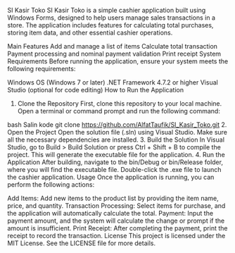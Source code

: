 SI Kasir Toko
SI Kasir Toko is a simple cashier application built using Windows Forms, designed to help users manage sales transactions in a store. The application includes features for calculating total purchases, storing item data, and other essential cashier operations.

Main Features
Add and manage a list of items
Calculate total transaction
Payment processing and nominal payment validation
Print receipt
System Requirements
Before running the application, ensure your system meets the following requirements:

Windows OS (Windows 7 or later)
.NET Framework 4.7.2 or higher
Visual Studio (optional for code editing)
How to Run the Application
1. Clone the Repository
First, clone this repository to your local machine. Open a terminal or command prompt and run the following command:

bash
Salin kode
git clone https://github.com/AlfatTaufik/SI_Kasir_Toko.git
2. Open the Project
Open the solution file (.sln) using Visual Studio.
Make sure all the necessary dependencies are installed.
3. Build the Solution
In Visual Studio, go to Build > Build Solution or press Ctrl + Shift + B to compile the project.
This will generate the executable file for the application.
4. Run the Application
After building, navigate to the bin/Debug or bin/Release folder, where you will find the executable file.
Double-click the .exe file to launch the cashier application.
Usage
Once the application is running, you can perform the following actions:

Add Items: Add new items to the product list by providing the item name, price, and quantity.
Transaction Processing: Select items for purchase, and the application will automatically calculate the total.
Payment: Input the payment amount, and the system will calculate the change or prompt if the amount is insufficient.
Print Receipt: After completing the payment, print the receipt to record the transaction.
License
This project is licensed under the MIT License. See the LICENSE file for more details.
